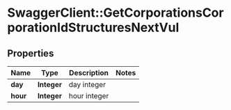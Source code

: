 # SwaggerClient::GetCorporationsCorporationIdStructuresNextVul

## Properties
Name | Type | Description | Notes
------------ | ------------- | ------------- | -------------
**day** | **Integer** | day integer | 
**hour** | **Integer** | hour integer | 


